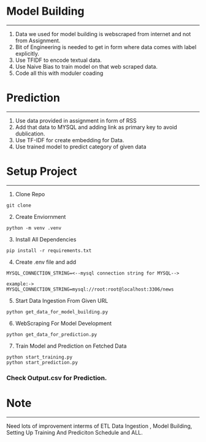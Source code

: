 # Model Building 
***
1. Data we used for model building is webscraped from internet and not from Assignment.
2. Bit of Engineering is needed to get in form where data comes with label explicitly.
3. Use TFIDF to encode textual data.
4. Use Naive Bias to train model on that web scraped data.
5. Code all this with moduler coading 

# Prediction 
***
1. Use data provided in assignment in form of RSS
2. Add that data to MYSQL and adding link as primary key to avoid dublication.
3. Use TF-IDF for create embedding for Data.
4. Use trained model to predict category of given data

# Setup Project 
***
1. Clone Repo
```shell
git clone 
```
2. Create Enviornment
```shell
python -m venv .venv
```
3. Install All Dependencies
```shell
pip install -r requirements.txt
```
4. Create .env file and add
```text
MYSQL_CONNECTION_STRING=<--mysql connection string for MYSQL-->
```
```text
example:->
MYSQL_CONNECTION_STRING=mysql://root:root@localhost:3306/news
```
5. Start Data Ingestion From Given URL
```shell
python get_data_for_model_building.py
```
6. WebScraping For Model Development
```shell
python get_data_for_prediction.py
```

7. Train Model and Prediction on Fetched Data
```shell
python start_training.py
python start_prediction.py
```
### Check Output.csv for Prediction.

# Note
***
Need lots of improvement interms of ETL Data Ingestion , Model Building, Setting Up Training And Prediciton Schedule and ALL.

